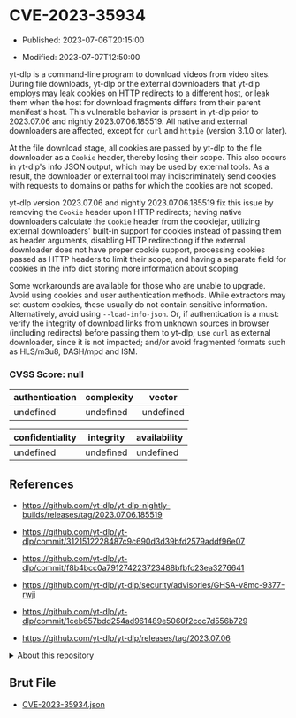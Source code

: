 # CVE-2023-35934

- Published: 2023-07-06T20:15:00

- Modified: 2023-07-07T12:50:00

yt-dlp is a command-line program to download videos from video sites. During file downloads, yt-dlp or the external downloaders that yt-dlp employs may leak cookies on HTTP redirects to a different host, or leak them when the host for download fragments differs from their parent manifest's host. This vulnerable behavior is present in yt-dlp prior to 2023.07.06 and nightly 2023.07.06.185519. All native and external downloaders are affected, except for `curl` and `httpie` (version 3.1.0 or later).

At the file download stage, all cookies are passed by yt-dlp to the file downloader as a `Cookie` header, thereby losing their scope. This also occurs in yt-dlp's info JSON output, which may be used by external tools. As a result, the downloader or external tool may indiscriminately send cookies with requests to domains or paths for which the cookies are not scoped.

yt-dlp version 2023.07.06 and nightly 2023.07.06.185519 fix this issue by removing the `Cookie` header upon HTTP redirects; having native downloaders calculate the `Cookie` header from the cookiejar, utilizing external downloaders' built-in support for cookies instead of passing them as header arguments, disabling HTTP redirectiong if the external downloader does not have proper cookie support, processing cookies passed as HTTP headers to limit their scope, and having a separate field for cookies in the info dict storing more information about scoping

Some workarounds are available for those who are unable to upgrade. Avoid using cookies and user authentication methods. While extractors may set custom cookies, these usually do not contain sensitive information. Alternatively, avoid using `--load-info-json`. Or, if authentication is a must: verify the integrity of download links from unknown sources in browser (including redirects) before passing them to yt-dlp; use `curl` as external downloader, since it is not impacted; and/or avoid fragmented formats such as HLS/m3u8, DASH/mpd and ISM.

### CVSS Score: **null**

| authentication | complexity | vector |
| --- | --- | --- |
| undefined | undefined | undefined |

| confidentiality | integrity | availability |
| --- | --- | --- |
| undefined | undefined | undefined |

## References

* https://github.com/yt-dlp/yt-dlp-nightly-builds/releases/tag/2023.07.06.185519

* https://github.com/yt-dlp/yt-dlp/commit/3121512228487c9c690d3d39bfd2579addf96e07

* https://github.com/yt-dlp/yt-dlp/commit/f8b4bcc0a791274223723488bfbfc23ea3276641

* https://github.com/yt-dlp/yt-dlp/security/advisories/GHSA-v8mc-9377-rwjj

* https://github.com/yt-dlp/yt-dlp/commit/1ceb657bdd254ad961489e5060f2ccc7d556b729

* https://github.com/yt-dlp/yt-dlp/releases/tag/2023.07.06

<details>
<summary>About this repository</summary> 

  This repository is part of the project [Live Hack CVE](https://github.com/Live-Hack-CVE). Main website can be found [www.live-hack.org](https://www.live-hack.org) 
  
  Made by [Sn0wAlice](https://github.com/Sn0wAlice) for the people that care about security and need to have a feed of the latest CVEs. Hope you enjoy it, don't forget to star the repo and follow me on [Twitter](https://twitter.com/Sn0wAlice) and [Github](https://github.com/Sn0wAlice). And that is my [personnal website](https://www.alice-snow.me/)

  - [Home Page](https://github.com/Live-Hack-CVE)
  - [Framework](https://github.com/Live-Hack-CVE/cve-framework)
  - [CVE database](https://github.com/Live-Hack-CVE/full_database)
  - [Changelog](https://github.com/Live-Hack-CVE/Changelog)
</details>

## Brut File

* [CVE-2023-35934.json](https://raw.githubusercontent.com/Live-Hack-CVE/full_database/main/cves/2023/CVE-2023-35934.json)

